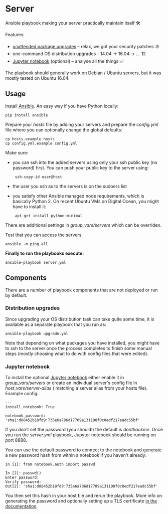 # Server

Ansible playbook making your server practically maintain itself 🛠

Features:

- [unattended package upgrades][unattended-upgrades] – relax, we got
  your security patches ⛱
- one-command OS distribution upgrades - 14.04 → 16.04 → … 🏗
- [Jupyter notebook][jupyter] (optional) – analyse all the things 📈

The playbook should generally work on Debian / Ubuntu servers, but it was mostly
tested on Ubuntu 16.04.


## Usage

Install [Ansible](http://docs.ansible.com/). An easy way if you have Python locally:

    pip install ansible

Prepare your *hosts* file by adding your servers
and prepare the *config.yml* file where you can optionally
change the global defaults:

    cp hosts.example hosts
    cp config.yml.example config.yml

Make sure:

 - you can ssh into the added servers using only your ssh
   public key (no password) first. You can push your public key to the server using:

        ssh-copy-id user@host

 - the user you ssh as to the servers is on the sudoers list
 - you satisfy other Ansible managed node requirements, which is basically Python 2.
   On recent Ubuntu VMs on Digital Ocean, you might have to install it:

        apt-get install python-minimal

There are additional settings in *group_vars/servers* which can be overriden.

Test that you can access the servers:

    ansible -m ping all

**Finally to run the playbooks execute:**

    ansible-playbook server.yml


## Components

There are a number of playbook components that are not deployed or run
by default.

### Distribution upgrades

Since upgrading your OS distribution task can take quite some time, it is
available as a separate playbook that you run as:

    ansible-playbook upgrade.yml

Note that depending on what packages you have installed, you might have to
ssh to the server once the process completes to finish some manual steps
(mostly choosing what to do with config files that were edited).

### Jupyter notebook

To install the optional [Jupyter notebook][jupyter] either enable it in
*group_vars/servers* or create an individual server's config file in
*host_vars/server-alias* ( matching a server alias from your hosts file).
Example config:

    ---
    install_notebook: True

    notebook_password: 'sha1:d88452b18fd9:735e6a786d17709a131198f0c0edf217eadc55bf'

If you don't set the password (you should!) the default is *donthackme*.
Once you run the *server.yml* playbook,
Jupyter notebook should be running on port 8888.

You can use the default password to connect to the notebook and generate
a new password hash from within a notebook if you haven't already:

    In [1]: from notebook.auth import passwd

    In [2]: passwd()
    Enter password:
    Verify password:
    Out[2]: 'sha1:d88452b18fd9:735e6a786d17709a131198f0c0edf217eadc55bf'

You then set this hash in your host file and rerun the playbook.
More info on generating the password and optionally setting up a TLS certificate
[in the documentation][jupyter-security].

[unattended-upgrades]: https://github.com/debops/ansible-unattended_upgrades
[jupyter]: http://jupyter.org/
[jupyter-security]: http://jupyter-notebook.readthedocs.io/en/latest/public_server.html#securing-a-notebook-server
